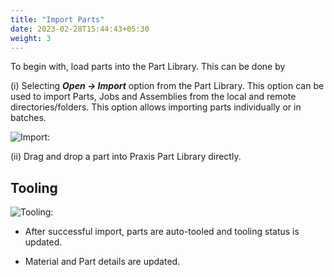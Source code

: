 ```yaml
---
title: "Import Parts"
date: 2023-02-28T15:44:43+05:30
weight: 3
---
```


To begin with, load parts into the Part Library. This can be done by

(i) Selecting _**Open -> Import**_ option from the Part Library. This option can be used to import Parts, Jobs and Assemblies from the local and remote directories/folders. This option allows importing parts individually or in batches.

![Import:](/images/ImportPart.png?classes=left)

(ii) Drag and drop a part into Praxis Part Library directly.

## Tooling

![Tooling:](/images/Tooling.png)

* After successful import, parts are auto-tooled and tooling status is updated. 

*  Material and Part details are updated.